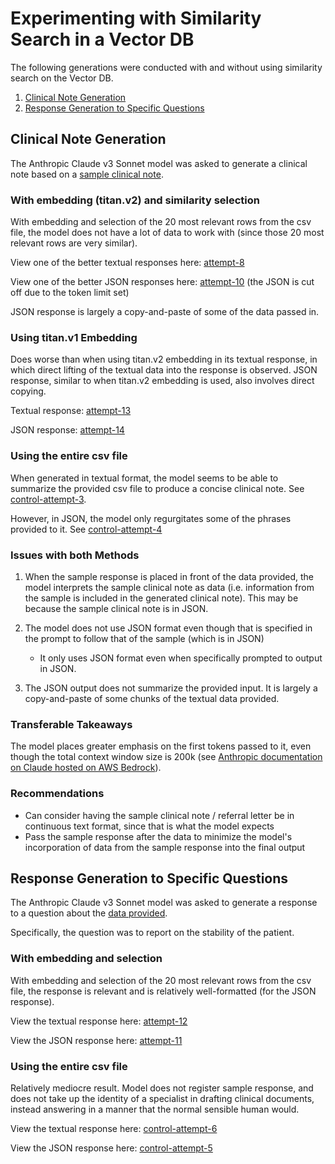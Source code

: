 # Experimenting with Similarity Search in a Vector DB

The following generations were conducted with and without using similarity search on the Vector DB. 
1. [Clinical Note Generation](#clinical-note-generation)
2. [Response Generation to Specific Questions](#response-generation-to-specific-questions)

## Clinical Note Generation

The Anthropic Claude v3 Sonnet model was asked to generate a clinical note based on a [sample clinical note](./sample_responses/clinical-notes-01.txt). 

### With embedding (titan.v2) and similarity selection

With embedding and selection of the 20 most relevant rows from the csv file, the model does not have a lot of data to work with (since those 20 most relevant rows are very similar). 

View one of the better textual responses here: [attempt-8](./results/clinical-notes-01/attempt-8.txt)

View one of the better JSON responses here: [attempt-10](./results/clinical-notes-01/attempt-10.txt) (the JSON is cut off due to the token limit set)

JSON response is largely a copy-and-paste of some of the data passed in. 

### Using titan.v1 Embedding

Does worse than when using titan.v2 embedding in its textual response, in which direct lifting of the textual data into the response is observed. JSON response, similar to when titan.v2 embedding is used, also involves direct copying. 

Textual response: [attempt-13](./results/clinical-notes-01/attempt-13.txt)

JSON response: [attempt-14](./results/clinical-notes-01/attempt-14.txt)

### Using the entire csv file

When generated in textual format, the model seems to be able to summarize the provided csv file to produce a concise clinical note. See [control-attempt-3](./results/clinical-notes-01/control-attempt-3.txt). 

However, in JSON, the model only regurgitates some of the phrases provided to it. See [control-attempt-4](./results/clinical-notes-01/control-attempt-4s.txt)

### Issues with both Methods

1. When the sample response is placed in front of the data provided, the model interprets the sample clinical note as data (i.e. information from the sample is included in the generated clinical note). This may be because the sample clinical note is in JSON. 

2. The model does not use JSON format even though that is specified in the prompt to follow that of the sample (which is in JSON)
    - It only uses JSON format even when specifically prompted to output in JSON. 

3. The JSON output does not summarize the provided input. It is largely a copy-and-paste of some chunks of the textual data provided. 

### Transferable Takeaways

The model places greater emphasis on the first tokens passed to it, even though the total context window size is 200k (see [Anthropic documentation on Claude hosted on AWS Bedrock](https://docs.anthropic.com/en/docs/about-claude/models)). 

### Recommendations

- Can consider having the sample clinical note / referral letter be in continuous text format, since that is what the model expects
- Pass the sample response after the data to minimize the model's incorporation of data from the sample response into the final output

## Response Generation to Specific Questions

The Anthropic Claude v3 Sonnet model was asked to generate a response to a question about the [data provided](./data/csv_xlsx/chan-RenalGenie_Clinical_Note_csv.csv). 

Specifically, the question was to report on the stability of the patient. 

### With embedding and selection

With embedding and selection of the 20 most relevant rows from the csv file, the response is relevant and is relatively well-formatted (for the JSON response). 

View the textual response here: [attempt-12](./results/clinical-notes-01/attempt-12.txt)

View the JSON response here: [attempt-11](./results/clinical-notes-01/attempt-11.txt)

### Using the entire csv file

Relatively mediocre result. Model does not register sample response, and does not take up the identity of a specialist in drafting clinical documents, instead answering in a manner that the normal sensible human would. 

View the textual response here: [control-attempt-6](./results/clinical-notes-01/control-attempt-6.txt)

View the JSON response here: [control-attempt-5](./results/clinical-notes-01/control-attempt-5.txt)